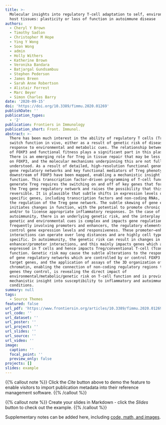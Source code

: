 ```yaml
---
title: >-
  Molecular insights into regulatory T-cell adaptation to self, environment, and
  host tissues: plasticity or loss of function in autoimmune disease
authors:
  - Cheryl Y Brown
  - Timothy Sadlon
  - Christopher M Hope
  - Ying Y Wong
  - Soon Wong
  - admin
  - Holly Withers
  - Katherine Brown
  - Veronika Bandara
  - Batjargal Gundsambuu
  - Stephen Pederson
  - James Breen
  - Sarah Anne Robertson
  - Alistair Forrest
  - Marc Beyer
  - Simon Charles Barry
date: '2020-09-15'
doi: 'https://doi.org/10.3389/fimmu.2020.01269'
publishDate: ''
publication_types:
  - '2'
publication: Frontiers in Immunology
publication_short: Front. Immunol.
abstract: >-
  There has been much interest in the ability of regulatory T cells (Treg) to
  switch function in vivo, either as a result of genetic risk of disease or in
  response to environmental and metabolic cues. The relationship between levels
  of FOXP3 and functional fitness plays a significant part in this plasticity.
  There is an emerging role for Treg in tissue repair that may be less dependent
  on FOXP3, and the molecular mechanisms underpinning this are not fully
  understood. As a result of detailed, high-resolution functional genomics, the
  gene regulatory networks and key functional mediators of Treg phenotype
  downstream of FOXP3 have been mapped, enabling a mechanistic insight into Treg
  function. This transcription factor-driven programming of T-cell function to
  generate Treg requires the switching on and off of key genes that form part of
  the Treg gene regulatory network and raises the possibility that this is
  reversible. It is plausible that subtle shifts in expression levels of
  specific genes, including transcription factors and non-coding RNAs, change
  the regulation of the Treg gene network. The subtle skewing of gene expression
  initiates changes in function, with the potential to promote chronic disease
  and/or to license appropriate inflammatory responses. In the case of
  autoimmunity, there is an underlying genetic risk, and the interplay of
  genetic and environmental cues is complex and impacts gene regulation networks
  frequently involving promoters and enhancers, the regulatory elements that
  control gene expression levels and responsiveness. These promoter–enhancer
  interactions can operate over long distances and are highly cell type
  specific. In autoimmunity, the genetic risk can result in changes in these
  enhancer/promoter interactions, and this mainly impacts genes which are
  expressed in T cells and hence impacts Treg/conventional T-cell (Tconv)
  function. Genetic risk may cause the subtle alterations to the responsiveness
  of gene regulatory networks which are controlled by or control FOXP3 and its
  target genes, and the application of assays of the 3D organization of
  chromatin, enabling the connection of non-coding regulatory regions to the
  genes they control, is revealing the direct impact of
  environmental/metabolic/genetic risk on T-cell function and is providing
  mechanistic insight into susceptibility to inflammatory and autoimmune
  conditions.
summary: null
tags:
  - Source Themes
featured: false
url_pdf: 'https://www.frontiersin.org/articles/10.3389/fimmu.2020.01269/full'
url_code: ''
url_dataset: ''
url_poster: ''
url_project: ''
url_slides: ''
url_source: ''
url_video: ''
image:
  caption: ''
  focal_point: ''
  preview_only: false
projects: []
slides: example
---
```


{{% callout note %}} Click the _Cite_ button above to demo the feature to enable visitors to import publication metadata into their reference management software. {{% /callout %}}

{{% callout note %}} Create your slides in Markdown - click the _Slides_ button to check out the example. {{% /callout %}}

Supplementary notes can be added here, including [code, math, and images](https://wowchemy.com/docs/writing-markdown-latex/).
